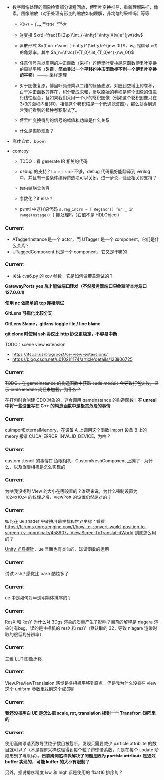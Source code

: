 * 数字图像处理的图像检索部分课程回放，傅里叶变换推导，重新理解采样，像素，图像缩放（对于处理有形变的缩放如何理解，非均匀的采样吗）等等

  * $X(w)=\int_{-\infty}^\infty x(t)e^{-jwt}dt$
  * 逆变换 $x(t)=\frac{1}{2\pi}\int_{-\infty}^\infty X(w)e^{jwt}dw$
  * 离散形式 $x(t)=a_n\sum_{-\infty}^{\infty}e^{jnw_0t}$，$w_0$ 是信号 $x(t)$ 的角频率。其中 $a_n=\frac{1}{T_0}\int_{T_0}e^{-jnw_0t}$

  * 任意信号乘以周期的冲击函数（采样）的傅里叶变换是原函数傅里叶变换的周期平移（**注意，简单乘以一个平移的冲击函数得不到一个傅里叶变换的平移**）---> 采样定理
  * 对于图像复原，傅里叶频谱乘以二维的低通滤波，对应到空域上的卷积，由于冲击函数的存在，积分变成求和，所以原始的卷积是整个图像的值进行线性组合，但如果我们采用一个小的卷积图像（例如这个卷积图像只在3x3的面积内值非0，相信这个卷积核是一个低通滤波器），那么就得到通常我们看到的那种卷积形式了。
  * 傅里叶变换得到的信号的幅值和功率是什么关系
  * 什么是振铃现象？

* 高体论文，boom

* comopy
  
  * TODO：看 generate IR 相关的代码
  
  * debug 的支持？`line_trace` 不够，debug 代码最好能翻译到 verilog 中，并且有一些条件编译的选项可以关闭，进一步说，验证相关的支持？
  * 如何做联合仿真
  * 参数化？if else ?
  * pymtl 中这样的代码 `s.reg_incrs = [ RegIncr() for _ in range(nstages) ]` 能处理吗（右值不是 HDLObject）

### Current

* ATaggerInstance 是一个 actor，而 UTagger 是一个 component，它们是什么关系？
* UTaggedComponent 也是一个 component，它又是干嘛的

### Current

* 关注 cva6.py 的 cov 参数，它是如何做覆盖测试的？



**GatewayPorts yes 后才能做端口转发（不然服务器端口只会监听本地端口127.0.0.1）**

**使用 nc 做简单的 tcp 连接测试**

**GitLens 可视化比较分支**

**GitLens Blame，gitlens toggle file / line blame**

**git clone 时使用 ssh 协议比 http 协议更稳定，不容易中断**

TODO：scene view extension

* https://itscai.us/blog/post/ue-view-extensions/
* https://blog.csdn.net/u010281174/article/details/123806725

### Current

~~TODO：在 gameInstance 的构造函数中获取 cuda module 会导致打包失败，显示 cuda module 尚且未加载，为什么？~~

在打包时会创建 CDO 对象的，这会调用 gameInstance 的构造函数！**在 unreal 中将一些设置写在 C++ 的构造函数中是极其危险的事情**

### Current

cuImportExternalMemory，在设备 A 上调用这个函数 import  设备 B 上的 meory 报错 CUDA_ERROR_INVALID_DEVICE，为啥？

### Current

custom stencil 的事情在 鱼眼相机，CustomMeshComponent 上蹦了，为什么，以及鱼眼相机是怎么实现的

### Current

为啥我没找到 View 的大小在哪设置的？准确来说，为什么强制设置为 1024x1024 的纹理之后，viewPort 的设置仍然是对的？

### Current

如何在 ue shader 中转换屏幕坐标和世界坐标？看看 https://forums.unrealengine.com/t/how-to-convert-world-position-to-screen-uv-coordinate/458907。View.ScreenToTranslatedWorld 到底怎么用的？

[Unity 光照探针](https://docs.unity3d.com/cn/2021.1/Manual/LightProbes-TechnicalInformation.html)，ue 里面也有类似的，球谐函数的运用

### Current

试试 zsh？感觉比 bash 酷炫多了

### Current

ue 中是如何对半透明物体排序的？

### Current

ResX 和 ResY 为什么对 3Dgs 渲染的质量产生了影响？目前的解释是 niagara 渲染时有bug，读的是主相机的 resX 和 resY（默认取的 32，导致 niagara 渲染时取的很低的分辨率）

### Current

三维 LUT 图像迁移

### Current

View.PreViewTranslation 感觉是将相机平移到原点，但是我为什么没有在 view 这个 uniform 参数里找到这个成员呢

### Current

**我还没搞明白 UE 是怎么把 scale, rot, translation 揉到一个 Transfrom 矩阵里的**

### Current

使用高阶球谐系数导致粒子数目被截断，发现只需要减少 particle attribute 的数目就可以了（不是提前采样纹理得到每个粒子的球谐系数，而是在每个 update 阶段用到了再采样）。**目前猜测这样做解决了问题是因为 particle attribute 是通过 buffer 实现的，可能 buffer 的大小有限制？**

另外，据说排序精度 low 和 high 都是使用的 float16 排序的？

